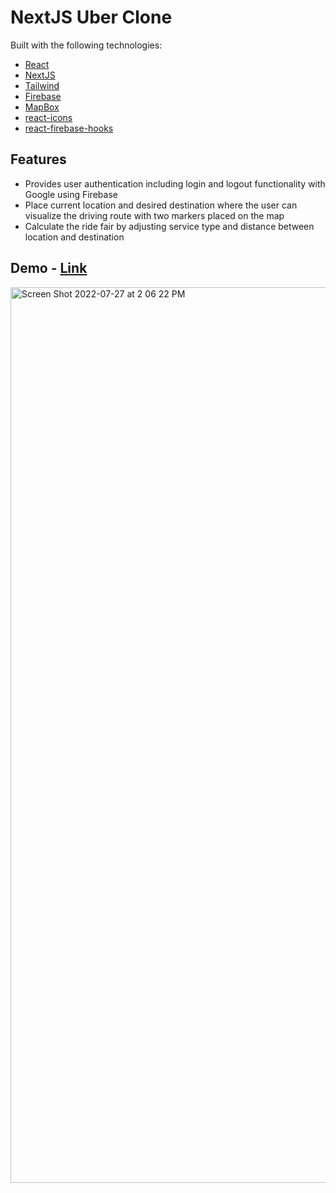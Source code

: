 # NextJS Uber Clone

Built with the following technologies:

-   [React](https://reactjs.org/)
-   [NextJS](https://nextjs.org/)
-   [Tailwind](https://tailwindcss.com/)
-   [Firebase](https://firebase.google.com/)
-   [MapBox](https://www.mapbox.com/)
-   [react-icons](https://react-icons.github.io/react-icons/)
-   [react-firebase-hooks](https://github.com/CSFrequency/react-firebase-hooks)

## Features

-   Provides user authentication including login and logout functionality with Google using Firebase
-   Place current location and desired destination where the user can visualize the driving route with two markers placed on the map
-   Calculate the ride fair by adjusting service type and distance between location and destination

## Demo - [Link](https://next-uber-clone-nine.vercel.app/)

<img width="1433" alt="Screen Shot 2022-07-27 at 2 06 22 PM" src="https://user-images.githubusercontent.com/79773846/181343333-aeac5b8f-a541-4c41-909d-5a8b1cb425f8.png">
